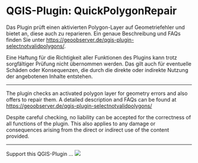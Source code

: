 # QGIS-Plugin: QuickPolygonRepair

Das Plugin prüft einen aktivierten Polygon-Layer auf Geometriefehler und bietet an, diese auch zu reparieren. Ein genaue Beschreibung und FAQs  finden Sie unter https://geoobserver.de/qgis-plugin-selectnotvalidpolygons/.

Eine Haftung für die Richtigkeit aller Funktionen des Plugins kann trotz sorgfältiger Prüfung nicht übernommen werden. Das gilt auch für eventuelle Schäden oder Konsequenzen, die durch die direkte oder indirekte Nutzung der angebotenen Inhalte entstehen.

------------------------

The plugin checks an activated polygon layer for geometry errors and also offers to repair them. A detailed description and FAQs can be found at https://geoobserver.de/qgis-plugin-selectnotvalidpolygons/


Despite careful checking, no liability can be accepted for the correctness of all functions of the plugin. This also applies to any damage or consequences arising from the direct or indirect use of the content provided.

------------------------

Support this QGIS-Plugin &#8230; <a href="https://download.geoobserver.de/donate.html" target="_blank"></a><a href="https://download.geoobserver.de/donate.html" target="_blank"><img decoding="async" src="https://geoobserver.de/wp-content/uploads/2022/02/btn_donate_pp_142x27.png"></a>
